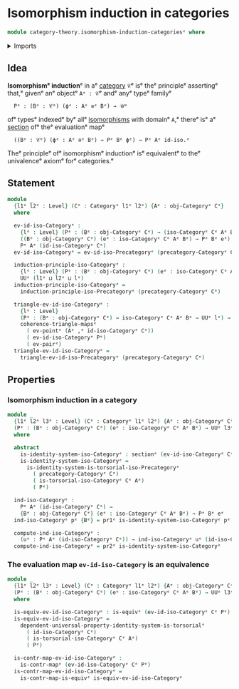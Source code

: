 # Isomorphism induction in categories

```agda
module category-theory.isomorphism-induction-categoriesᵉ where
```

<details><summary>Imports</summary>

```agda
open import category-theory.categoriesᵉ
open import category-theory.isomorphism-induction-precategoriesᵉ
open import category-theory.isomorphisms-in-categoriesᵉ

open import foundation.commuting-triangles-of-mapsᵉ
open import foundation.contractible-mapsᵉ
open import foundation.dependent-pair-typesᵉ
open import foundation.equivalencesᵉ
open import foundation.function-typesᵉ
open import foundation.identity-typesᵉ
open import foundation.sectionsᵉ
open import foundation.universal-property-identity-systemsᵉ
open import foundation.universe-levelsᵉ
```

</details>

## Idea

**Isomorphismᵉ induction**ᵉ in aᵉ [category](category-theory.categories.mdᵉ) `𝒞`ᵉ isᵉ
theᵉ principleᵉ assertingᵉ that,ᵉ givenᵉ anᵉ objectᵉ `Aᵉ : 𝒞`ᵉ andᵉ anyᵉ typeᵉ familyᵉ

```text
  Pᵉ : (Bᵉ : 𝒞ᵉ) (ϕᵉ : Aᵉ ≅ᵉ Bᵉ) → 𝒰ᵉ
```

ofᵉ typesᵉ indexedᵉ byᵉ allᵉ
[isomorphisms](category-theory.isomorphisms-in-categories.mdᵉ) with domainᵉ `A`,ᵉ
thereᵉ isᵉ aᵉ [section](foundation.sections.mdᵉ) ofᵉ theᵉ evaluationᵉ mapᵉ

```text
  ((Bᵉ : 𝒞ᵉ) (ϕᵉ : Aᵉ ≅ᵉ Bᵉ) → Pᵉ Bᵉ ϕᵉ) → Pᵉ Aᵉ id-iso.ᵉ
```

Theᵉ principleᵉ ofᵉ isomorphismᵉ inductionᵉ isᵉ equivalentᵉ to theᵉ univalenceᵉ axiomᵉ forᵉ
categories.ᵉ

## Statement

```agda
module _
  {l1ᵉ l2ᵉ : Level} (Cᵉ : Categoryᵉ l1ᵉ l2ᵉ) {Aᵉ : obj-Categoryᵉ Cᵉ}
  where

  ev-id-iso-Categoryᵉ :
    {lᵉ : Level} (Pᵉ : (Bᵉ : obj-Categoryᵉ Cᵉ) → (iso-Categoryᵉ Cᵉ Aᵉ Bᵉ) → UUᵉ lᵉ) →
    ((Bᵉ : obj-Categoryᵉ Cᵉ) (eᵉ : iso-Categoryᵉ Cᵉ Aᵉ Bᵉ) → Pᵉ Bᵉ eᵉ) →
    Pᵉ Aᵉ (id-iso-Categoryᵉ Cᵉ)
  ev-id-iso-Categoryᵉ = ev-id-iso-Precategoryᵉ (precategory-Categoryᵉ Cᵉ)

  induction-principle-iso-Categoryᵉ :
    {lᵉ : Level} (Pᵉ : (Bᵉ : obj-Categoryᵉ Cᵉ) (eᵉ : iso-Categoryᵉ Cᵉ Aᵉ Bᵉ) → UUᵉ lᵉ) →
    UUᵉ (l1ᵉ ⊔ l2ᵉ ⊔ lᵉ)
  induction-principle-iso-Categoryᵉ =
    induction-principle-iso-Precategoryᵉ (precategory-Categoryᵉ Cᵉ)

  triangle-ev-id-iso-Categoryᵉ :
    {lᵉ : Level}
    (Pᵉ : (Bᵉ : obj-Categoryᵉ Cᵉ) → iso-Categoryᵉ Cᵉ Aᵉ Bᵉ → UUᵉ lᵉ) →
    coherence-triangle-mapsᵉ
      ( ev-pointᵉ (Aᵉ ,ᵉ id-iso-Categoryᵉ Cᵉ))
      ( ev-id-iso-Categoryᵉ Pᵉ)
      ( ev-pairᵉ)
  triangle-ev-id-iso-Categoryᵉ =
    triangle-ev-id-iso-Precategoryᵉ (precategory-Categoryᵉ Cᵉ)
```

## Properties

### Isomorphism induction in a category

```agda
module _
  {l1ᵉ l2ᵉ l3ᵉ : Level} (Cᵉ : Categoryᵉ l1ᵉ l2ᵉ) {Aᵉ : obj-Categoryᵉ Cᵉ}
  (Pᵉ : (Bᵉ : obj-Categoryᵉ Cᵉ) (eᵉ : iso-Categoryᵉ Cᵉ Aᵉ Bᵉ) → UUᵉ l3ᵉ)
  where

  abstract
    is-identity-system-iso-Categoryᵉ : sectionᵉ (ev-id-iso-Categoryᵉ Cᵉ Pᵉ)
    is-identity-system-iso-Categoryᵉ =
      is-identity-system-is-torsorial-iso-Precategoryᵉ
        ( precategory-Categoryᵉ Cᵉ)
        ( is-torsorial-iso-Categoryᵉ Cᵉ Aᵉ)
        ( Pᵉ)

  ind-iso-Categoryᵉ :
    Pᵉ Aᵉ (id-iso-Categoryᵉ Cᵉ) →
    {Bᵉ : obj-Categoryᵉ Cᵉ} (eᵉ : iso-Categoryᵉ Cᵉ Aᵉ Bᵉ) → Pᵉ Bᵉ eᵉ
  ind-iso-Categoryᵉ pᵉ {Bᵉ} = pr1ᵉ is-identity-system-iso-Categoryᵉ pᵉ Bᵉ

  compute-ind-iso-Categoryᵉ :
    (uᵉ : Pᵉ Aᵉ (id-iso-Categoryᵉ Cᵉ)) → ind-iso-Categoryᵉ uᵉ (id-iso-Categoryᵉ Cᵉ) ＝ᵉ uᵉ
  compute-ind-iso-Categoryᵉ = pr2ᵉ is-identity-system-iso-Categoryᵉ
```

### The evaluation map `ev-id-iso-Category` is an equivalence

```agda
module _
  {l1ᵉ l2ᵉ l3ᵉ : Level} (Cᵉ : Categoryᵉ l1ᵉ l2ᵉ) {Aᵉ : obj-Categoryᵉ Cᵉ}
  (Pᵉ : (Bᵉ : obj-Categoryᵉ Cᵉ) (eᵉ : iso-Categoryᵉ Cᵉ Aᵉ Bᵉ) → UUᵉ l3ᵉ)
  where

  is-equiv-ev-id-iso-Categoryᵉ : is-equivᵉ (ev-id-iso-Categoryᵉ Cᵉ Pᵉ)
  is-equiv-ev-id-iso-Categoryᵉ =
    dependent-universal-property-identity-system-is-torsorialᵉ
      ( id-iso-Categoryᵉ Cᵉ)
      ( is-torsorial-iso-Categoryᵉ Cᵉ Aᵉ)
      ( Pᵉ)

  is-contr-map-ev-id-iso-Categoryᵉ :
    is-contr-mapᵉ (ev-id-iso-Categoryᵉ Cᵉ Pᵉ)
  is-contr-map-ev-id-iso-Categoryᵉ =
    is-contr-map-is-equivᵉ is-equiv-ev-id-iso-Categoryᵉ
```
